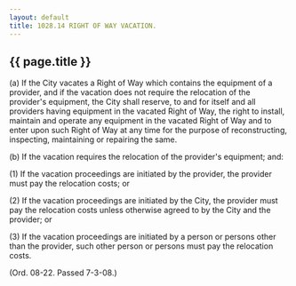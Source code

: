 ```yaml
---
layout: default 
title: 1028.14 RIGHT OF WAY VACATION.
---
```


{{ page.title }}
----------------

​(a) If the City vacates a Right of Way which contains the equipment of
a provider, and if the vacation does not require the relocation of the
provider's equipment, the City shall reserve, to and for itself and all
providers having equipment in the vacated Right of Way, the right to
install, maintain and operate any equipment in the vacated Right of Way
and to enter upon such Right of Way at any time for the purpose of
reconstructing, inspecting, maintaining or repairing the same.

​(b) If the vacation requires the relocation of the provider's
equipment; and:

​(1) If the vacation proceedings are initiated by the provider, the
provider must pay the relocation costs; or

​(2) If the vacation proceedings are initiated by the City, the provider
must pay the relocation costs unless otherwise agreed to by the City and
the provider; or

​(3) If the vacation proceedings are initiated by a person or persons
other than the provider, such other person or persons must pay the
relocation costs.

(Ord. 08-22. Passed 7-3-08.)
